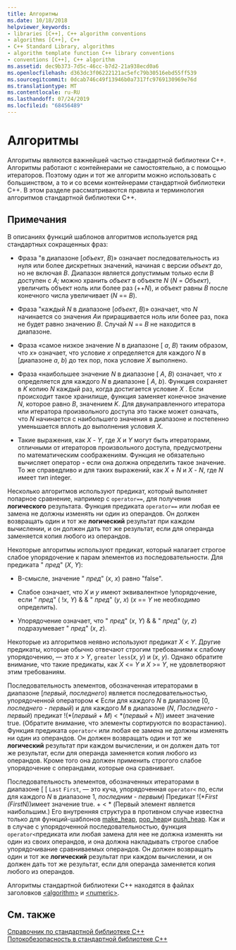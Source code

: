 ```yaml
---
title: Алгоритмы
ms.date: 10/18/2018
helpviewer_keywords:
- libraries [C++], C++ algorithm conventions
- algorithms [C++], C++
- C++ Standard Library, algorithms
- algorithm template function C++ library conventions
- conventions [C++], C++ algorithm
ms.assetid: dec9b373-7d5c-46cc-b7d2-21a938ecd0a6
ms.openlocfilehash: d363dc3f06222121ac5efc79b30516ebd55ff539
ms.sourcegitcommit: 0dcab746c49f13946b0a7317fc9769130969e76d
ms.translationtype: MT
ms.contentlocale: ru-RU
ms.lasthandoff: 07/24/2019
ms.locfileid: "68456489"
---
```

# <a name="algorithms"></a>Алгоритмы

Алгоритмы являются важнейшей частью стандартной библиотеки C++. Алгоритмы работают с контейнерами не самостоятельно, а с помощью итераторов. Поэтому один и тот же алгоритм можно использовать с большинством, а то и со всеми контейнерами стандартной библиотеки C++. В этом разделе рассматриваются правила и терминология алгоритмов стандартной библиотеки C++.

## <a name="remarks"></a>Примечания

В описаниях функций шаблонов алгоритмов используется ряд стандартных сокращенных фраз:

- Фраза "в диапазоне \[*объект*, *B*)» означает последовательность из нуля или более дискретных значений, начиная с версии *объект* до, но не включая *B*. Диапазон является допустимым только если *B* доступен с *A;* можно хранить *объект* в объекте *N* (*N*  =  *Объект*), увеличить объект ноль или более раз (++*N*), и объект равны *B* после конечного числа увеличивает (*N*  ==  *B*).

- Фраза "каждый *N* в диапазоне \[*объект*, *B*)» означает, что *N* начинается со значения *A*и приращивается ноль или более раз, пока не будет равно значению *B*. Случай *N* == *B* не находится в диапазоне.

- Фраза «самое низкое значение *N* в диапазоне \[ *a*, *B*) таким образом, что *x*» означает, что условие *x* определяется для каждого *N* в \[диапазоне *a*, *b*) до тех пор, пока условие *X* выполнено.

- Фраза «наибольшее значение *N* в диапазоне \[ *A*, *B*) означает, что *x* определяется для каждого  *N* в диапазоне \[ *A*, *b*). Функция сохраняет в *K* копию *N* каждый раз, когда достигается условие *X* . Если происходит такое хранилище, функция заменяет конечное значение *N*, которое равно *B*, значением *K*. Для двунаправленного итератора или итератора произвольного доступа это также может означать, что *N* начинается с наибольшего значения в диапазоне и постепенно уменьшается вплоть до выполнения условия *X*.

- Такие выражения, как *X* - *Y*, где *X* и *Y* могут быть итераторами, отличными от итераторов произвольного доступа, предусмотрены по математическим соображениям. Функция не обязательно вычисляет оператор **-** если она должна определить такое значение. То же справедливо и для таких выражений, как *X* + *N* и *X* - *N*, где *N* имеет тип integer.

Несколько алгоритмов используют предикат, который выполняет попарное сравнение, например с `operator==`, для получения **логического** результата. Функция предиката `operator==` или любая ее замена не должны изменять ни один из операндов. Он должен возвращать один и тот же **логический** результат при каждом вычислении, и он должен дать тот же результат, если для операнда заменяется копия любого из операндов.

Некоторые алгоритмы используют предикат, который налагает строгое слабое упорядочение к парам элементов из последовательности. Для предиката " *пред*" (*X*, *Y*):

- В-смысле, значение " *пред*" (*x*, *x*) равно "false".

- Слабое означает, что *X* и *y* имеют эквивалентное \!упорядочение, если " *пред*" ( \!*x*, *Y*) & & " *пред*" (*y*, *x*) (*x* == *Y* не необходимо определить).

- Упорядочение означает, что " *пред*" (*x*, *Y*) & & " *пред*" (*y*, *z*) подразумевает " *пред*" (*x*, *z*).

Некоторые из алгоритмов неявно используют предикат *X* \< *Y*. Другие предикаты, которые обычно отвечают строгим требованиям к слабому упорядочению, — это *x* > *Y*, `greater` `less`(*x*, *y*) и (*x*, *y*). Однако обратите внимание, что такие предикаты, как *X* \<= *Y* и *X* >= *Y*, не удовлетворяют этим требованиям.

Последовательность элементов, обозначенная итераторами в диапазоне \[*первый*, *последнего*) является последовательностью, упорядоченной оператором **<** Если для каждого *N* в диапазоне \[0, *последнего* - *первый*) и для каждого *M* в диапазоне (*N*, *Последнего* - *первый*) предикат \!(\*(*первый* + *M*) < \*(*первый* + *N*)) имеет значение true. (Обратите внимание, что элементы сортируются по возрастанию). Функция предиката `operator<` или любая ее замена не должны изменять ни один из операндов. Он должен возвращать один и тот же **логический** результат при каждом вычислении, и он должен дать тот же результат, если для операнда заменяется копия любого из операндов. Кроме того она должен применить строгого слабое упорядочение с операндами, которые она сравнивает.

Последовательность элементов, обозначенных итераторами в диапазоне \[ \[ `Last` `First`, — это куча, упорядоченная `operator<` по, если для каждого *N* в диапазоне 1, *последним* - *первым*) Предикат \!(\*_First_ *(First*N))имеет значение true. +  < \* (Первый элемент является наибольшим.) Его внутренняя структура в противном случае известна только для функций-шаблонов [make_heap](../standard-library/algorithm-functions.md#make_heap), [pop_heap](../standard-library/algorithm-functions.md#pop_heap)и [push_heap](../standard-library/algorithm-functions.md#push_heap). Как и в случае с упорядоченной последовательностью, функция `operator<`предиката или любая замена для нее не должна изменять ни один из своих операндов, и она должна накладывать строгое слабое упорядочивание сравниваемых операндов. Он должен возвращать один и тот же **логический** результат при каждом вычислении, и он должен дать тот же результат, если для операнда заменяется копия любого из операндов.

Алгоритмы стандартной библиотеки C++ находятся в файлах заголовков [\<algorithm>](../standard-library/algorithm.md) и [\<numeric>](../standard-library/numeric.md).

## <a name="see-also"></a>См. также

[Справочник по стандартной библиотеке C++](../standard-library/cpp-standard-library-reference.md)\
[Потокобезопасность в стандартной библиотеке C++](../standard-library/thread-safety-in-the-cpp-standard-library.md)
